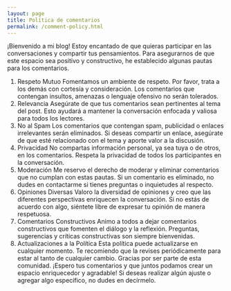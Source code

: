 ```yaml
---
layout: page
title: Política de comentarios
permalink: /comment-policy.html
---
```


¡Bienvenido a mi blog! Estoy encantado de que quieras participar en las conversaciones y compartir tus pensamientos. Para asegurarnos de que este espacio sea positivo y constructivo, he establecido algunas pautas para los comentarios.
1. Respeto Mutuo
Fomentamos un ambiente de respeto. Por favor, trata a los demás con cortesía y consideración. Los comentarios que contengan insultos, amenazas o lenguaje ofensivo no serán tolerados.
2. Relevancia
Asegúrate de que tus comentarios sean pertinentes al tema del post. Esto ayudará a mantener la conversación enfocada y valiosa para todos los lectores.
3. No al Spam
Los comentarios que contengan spam, publicidad o enlaces irrelevantes serán eliminados. Si deseas compartir un enlace, asegúrate de que esté relacionado con el tema y aporte valor a la discusión.
4. Privacidad
No compartas información personal, ya sea tuya o de otros, en los comentarios. Respeta la privacidad de todos los participantes en la conversación.
5. Moderación
Me reservo el derecho de moderar y eliminar comentarios que no cumplan con estas pautas. Si un comentario es eliminado, no dudes en contactarme si tienes preguntas o inquietudes al respecto.
6. Opiniones Diversas
Valoro la diversidad de opiniones y creo que las diferentes perspectivas enriquecen la conversación. Si no estás de acuerdo con algo, siéntete libre de expresar tu opinión de manera respetuosa.
7. Comentarios Constructivos
Animo a todos a dejar comentarios constructivos que fomenten el diálogo y la reflexión. Preguntas, sugerencias y críticas constructivas son siempre bienvenidas.
8. Actualizaciones a la Política
Esta política puede actualizarse en cualquier momento. Te recomiendo que la revises periódicamente para estar al tanto de cualquier cambio. Gracias por ser parte de esta comunidad. ¡Espero tus comentarios y que juntos podamos crear un espacio enriquecedor y agradable! Si deseas realizar algún ajuste o agregar algo específico, no dudes en decírmelo.